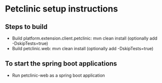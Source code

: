 Petclinic setup instructions
=======================
 

## Steps to build
* Build platform.extension.client.petclinic: mvn clean install (optionally add -DskipTests=true)
* Build petclinic.web: mvn clean install (optionally add -DskipTests=true)

## To start the spring boot applications
* Run petclinic-web as a spring boot application
